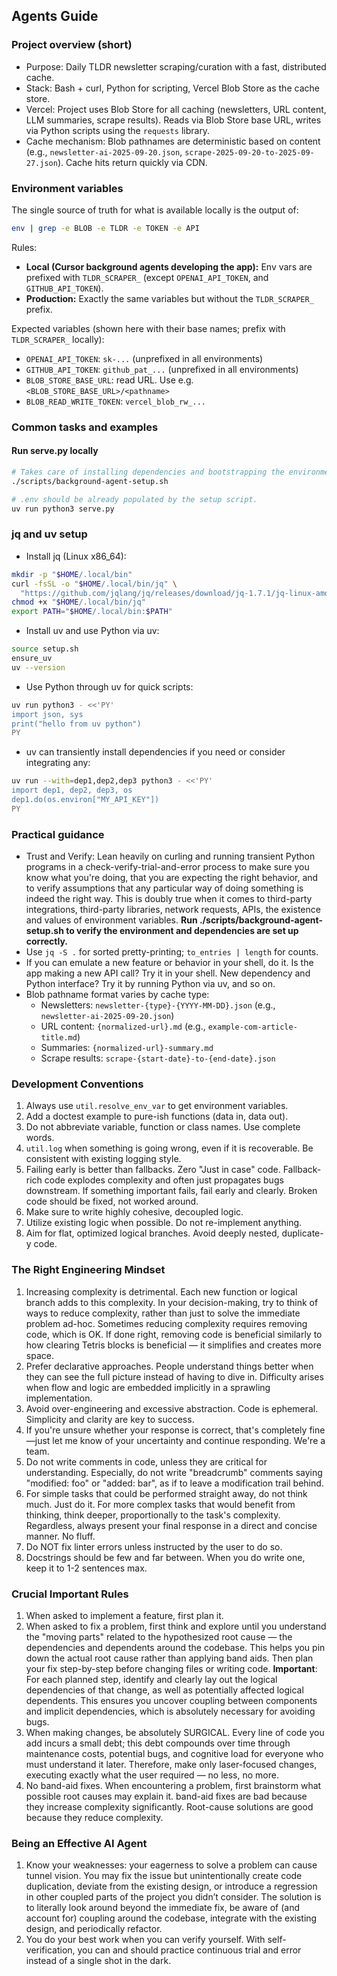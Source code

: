 ## Agents Guide

### Project overview (short)

- Purpose: Daily TLDR newsletter scraping/curation with a fast, distributed cache.
- Stack: Bash + curl, Python for scripting, Vercel Blob Store as the cache store.
- Vercel: Project uses Blob Store for all caching (newsletters, URL content, LLM summaries, scrape results). Reads via Blob Store base URL, writes via Python scripts using the `requests` library.
- Cache mechanism: Blob pathnames are deterministic based on content (e.g., `newsletter-ai-2025-09-20.json`, `scrape-2025-09-20-to-2025-09-27.json`). Cache hits return quickly via CDN.

### Environment variables

The single source of truth for what is available locally is the output of:

```bash
env | grep -e BLOB -e TLDR -e TOKEN -e API
```

Rules:

- **Local (Cursor background agents developing the app):** Env vars are prefixed with `TLDR_SCRAPER_` (except `OPENAI_API_TOKEN`, and `GITHUB_API_TOKEN`).
- **Production:** Exactly the same variables but without the `TLDR_SCRAPER_` prefix.

Expected variables (shown here with their base names; prefix with `TLDR_SCRAPER_` locally):

- `OPENAI_API_TOKEN`: `sk-...` (unprefixed in all environments)
- `GITHUB_API_TOKEN`: `github_pat_...` (unprefixed in all environments)
- `BLOB_STORE_BASE_URL`: read URL. Use e.g. `<BLOB_STORE_BASE_URL>/<pathname>`
- `BLOB_READ_WRITE_TOKEN`: `vercel_blob_rw_...`

### Common tasks and examples
#### Run serve.py locally

```bash
# Takes care of installing dependencies and bootstrapping the environment.
./scripts/background-agent-setup.sh

# .env should be already populated by the setup script.
uv run python3 serve.py
```

### jq and uv setup

- Install jq (Linux x86_64):
```bash
mkdir -p "$HOME/.local/bin"
curl -fsSL -o "$HOME/.local/bin/jq" \
  "https://github.com/jqlang/jq/releases/download/jq-1.7.1/jq-linux-amd64"
chmod +x "$HOME/.local/bin/jq"
export PATH="$HOME/.local/bin:$PATH"
```

- Install uv and use Python via uv:
```bash
source setup.sh
ensure_uv
uv --version
```

- Use Python through uv for quick scripts:
```bash
uv run python3 - <<'PY'
import json, sys
print("hello from uv python")
PY
```
- uv can transiently install dependencies if you need or consider integrating any:
```bash
uv run --with=dep1,dep2,dep3 python3 - <<'PY'
import dep1, dep2, dep3, os
dep1.do(os.environ["MY_API_KEY"])
PY
```

### Practical guidance

- Trust and Verify: Lean heavily on curling and running transient Python programs in a check-verify-trial-and-error process to make sure you know what you're doing, that you are expecting the right behavior, and to verify assumptions that any particular way of doing something is indeed the right way. This is doubly true when it comes to third-party integrations, third-party libraries, network requests, APIs, the existence and values of environment variables. **Run ./scripts/background-agent-setup.sh to verify the environment and dependencies are set up correctly.**
- Use `jq -S .` for sorted pretty-printing; `to_entries | length` for counts.
- If you can emulate a new feature or behavior in your shell, do it. Is the app making a new API call? Try it in your shell. New dependency and Python interface? Try it by running Python via uv, and so on.
- Blob pathname format varies by cache type:
  * Newsletters: `newsletter-{type}-{YYYY-MM-DD}.json` (e.g., `newsletter-ai-2025-09-20.json`)
  * URL content: `{normalized-url}.md` (e.g., `example-com-article-title.md`)
  * Summaries: `{normalized-url}-summary.md`
  * Scrape results: `scrape-{start-date}-to-{end-date}.json`

### Development Conventions

1. Always use `util.resolve_env_var` to get environment variables.
2. Add a doctest example to pure-ish functions (data in, data out).
3. Do not abbreviate variable, function or class names. Use complete words.
4. `util.log` when something is going wrong, even if it is recoverable. Be consistent with existing logging style.
5. Failing early is better than fallbacks. Zero "Just in case" code. Fallback-rich code explodes complexity and often just propagates bugs downstream. If something important fails, fail early and clearly. Broken code should be fixed, not worked around.
6. Make sure to write highly cohesive, decoupled logic.
7. Utilize existing logic when possible. Do not re-implement anything.
8. Aim for flat, optimized logical branches. Avoid deeply nested, duplicate-y code.

### The Right Engineering Mindset

1. Increasing complexity is detrimental. Each new function or logical branch adds to this complexity. In your decision-making, try to think of ways to reduce complexity, rather than just to solve the immediate problem ad-hoc. Sometimes reducing complexity requires removing code, which is OK. If done right, removing code is beneficial similarly to how clearing Tetris blocks is beneficial — it simplifies and creates more space.
2. Prefer declarative approaches. People understand things better when they can see the full picture instead of having to dive in. Difficulty arises when flow and logic are embedded implicitly in a sprawling implementation.
3. Avoid over-engineering and excessive abstraction. Code is ephemeral. Simplicity and clarity are key to success.
4. If you're unsure whether your response is correct, that's completely fine—just let me know of your uncertainty and continue responding. We're a team.
5. Do not write comments in code, unless they are critical for understanding. Especially, do not write "breadcrumb" comments saying "modified: foo" or "added: bar", as if to leave a modification trail behind.
6. For simple tasks that could be performed straight away, do not think much. Just do it. For more complex tasks that would benefit from thinking, think deeper, proportionally to the task's complexity. Regardless, always present your final response in a direct and concise manner. No fluff.
7. Do NOT fix linter errors unless instructed by the user to do so.
8. Docstrings should be few and far between. When you do write one, keep it to 1-2 sentences max.

### Crucial Important Rules
1. When asked to implement a feature, first plan it.
2. When asked to fix a problem, first think and explore until you understand the "moving parts" related to the hypothesized root cause — the dependencies and dependents around the codebase. This helps you pin down the actual root cause rather than applying band aids. Then plan your fix step-by-step before changing files or writing code.
**Important**: For each planned step, identify and clearly lay out the logical dependencies of that change, as well as potentially affected logical dependents. This ensures you uncover coupling between components and implicit dependencies, which is absolutely necessary for avoiding bugs.
3. When making changes, be absolutely SURGICAL. Every line of code you add incurs a small debt; this debt compounds over time through maintenance costs, potential bugs, and cognitive load for everyone who must understand it later. Therefore, make only laser-focused changes, executing exactly what the user required — no less, no more.
4. No band-aid fixes. When encountering a problem, first brainstorm what possible root causes may explain it. band-aid fixes are bad because they increase complexity significantly. Root-cause solutions are good because they reduce complexity.

### Being an Effective AI Agent

1. Know your weaknesses: your eagerness to solve a problem can cause tunnel vision. You may fix the issue but unintentionally create code duplication, deviate from the existing design, or introduce a regression in other coupled parts of the project you didn’t consider. The solution is to literally look around beyond the immediate fix, be aware of (and account for) coupling around the codebase, integrate with the existing design, and periodically refactor.
2. You do your best work when you can verify yourself. With self-verification, you can and should practice continuous trial and error instead of a single shot in the dark.
